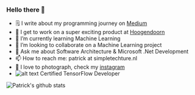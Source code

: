 ### Hello there 👋

<!--
**PatrickKalkman/PatrickKalkman** is a ✨ _special_ ✨ repository because its `README.md` (this file) appears on your GitHub profile. -->

- 🗒 I write about my programming journey on [Medium](https://medium.com/@pkalkman)
- 🔭 I get to work on a super exciting product at [Hoogendoorn](https://www.hoogendoorn.nl/en)
- 🌱 I’m currently learning Machine Learning
- 👯 I’m looking to collaborate on a Machine Learning project
- 💬 Ask me about Software Architecture & Microsoft .Net Development
- 📫 How to reach me: patrick at simpletechture.nl
- 📸 I love to photograph, check my [instagram](https://www.instagram.com/patrick_kalkman.photography/)  
- ![alt text](https://camo.githubusercontent.com/496422c5b1e03e012986d626a9c4f95e68739ced3a8edd0a56d9237b2636e226/68747470733a2f2f63646e2d696d616765732d312e6d656469756d2e636f6d2f6d61782f313230302f312a694451764b6f7a376747486336595871767157575a512e706e67 "TensorFlow")  Certified TensorFlow Developer

![Patrick's github stats](https://github-readme-stats.vercel.app/api?username=patrickkalkman&count_private=true)

